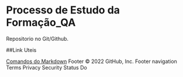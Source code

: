 # Processo de Estudo da Formação_QA

Repositorio no Git/Github.

##Link Uteis

[Comandos do Markdown](https://www.markdownguide.org/basic-syntax/)
Footer
© 2022 GitHub, Inc.
Footer navigation
Terms
Privacy
Security
Status
Do
